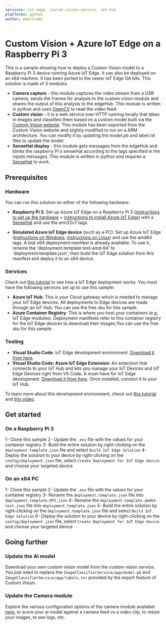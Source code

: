 ```yaml
---
services: iot-edge, custom-vision-service, iot-hub
platforms: python
author: ebertrams
---
```


# Custom Vision + Azure IoT Edge on a Raspberry Pi 3

This is a sample showing how to deploy a Custom Vision model to a Raspberry Pi 3 device running Azure IoT Edge.  It can also be deployed on an x64 machine. It has been ported to the newer IoT Edge GA bits. This solution is made of 3 modules:

- **Camera capture** - this module captures the video stream from a USB camera, sends the frames for analysis to the custom vision module and shares the output of this analysis to the edgeHub. This module is written in python and uses [OpenCV](https://opencv.org/) to read the video feed.
- **Custom vision** - it is a web service over HTTP running locally that takes in images and classifies them based on a custom model built via the [Custom Vision website](https://azure.microsoft.com/en-us/services/cognitive-services/custom-vision-service/). This module has been exported from the Custom Vision website and slightly modified to run on a ARM architecture. You can modify it by updating the model.pb and label.txt files to update the model.
- **SenseHat display** - this module gets messages from the edgeHub and blinks the raspberry Pi's senseHat according to the tags specified in the inputs messages. This module is written in python and requires a [SenseHat](https://www.raspberrypi.org/products/sense-hat/) to work.

## Prerequisites

### Hardware
You can run this solution on either of the following hardware:

- **Raspberry Pi 3**: Set up Azure IoT Edge on a Raspberry Pi 3 ([instructions to set up the hardware](https://blog.jongallant.com/2017/11/raspberrypi-setup/) + [instructions to install Azure IoT Edge](https://docs.microsoft.com/en-us/azure/iot-edge/how-to-install-iot-edge-linux-arm)) with a [SenseHat](https://www.raspberrypi.org/products/sense-hat/) and use the arm32v7 tags.

- **Simulated Azure IoT Edge device** (such as a PC): Set up Azure IoT Edge ([instructions on Windows](https://docs.microsoft.com/en-us/azure/iot-edge/how-to-install-iot-edge-windows-with-linux), [instructions on Linux](https://docs.microsoft.com/en-us/azure/iot-edge/how-to-install-iot-edge-linux)) and use the amd64 tags. A test x64 deployment manifest is already available. To use it, rename the 'deployment.template.test-amd-64' to 'deployment.template.json', then build the IoT Edge solution from this manifest and deploy it to an x64 device.
 
### Services
Check out [this tutorial](https://docs.microsoft.com/en-us/azure/iot-edge/module-deployment-monitoring) to see how a IoT Edge deployment works. You must have the following services set up to use this sample:
- **Azure IoT Hub**: This is your Cloud gateway which is needed to manage your IoT Edge devices. All deployments to Edge devices are made through an IoT Hub. You can use the free sku for this sample.
- **Azure Container Registry**: This is where you host your containers (e.g. IoT Edge modules). Deployment manifests refer to this container registry for the IoT Edge devices to download their images.You can use the free sku for this sample.



### Tooling
- **Visual Studio Code**: IoT Edge development environment. [Download it from here](https://code.visualstudio.com/).
- **Visual Studio Code: Azure IoT Edge Extension**: An extension that connects to your IoT Hub and lets you manage your IoT Devices and IoT Edge Devices right from VS Code. A must-have for IoT Edge development. [Download it from here](https://marketplace.visualstudio.com/items?itemName=vsciot-vscode.azure-iot-edge). Once installed, connect it to your IoT Hub.

To learn more about this development environment, check out [this tutorial](https://docs.microsoft.com/en-us/azure/iot-edge/how-to-deploy-modules-vscode) and [this video](https://channel9.msdn.com/Shows/Internet-of-Things-Show/Azure-IoT-Edge-extension-for-Visual-Studio-Code).

## Get started
### On a Raspberry Pi 3
1- Clone this sample
2- Update the `.env` file with the values for your container registry
3- Build the entire solution by right-clicking on the `deployment.template.json` file and select `Build IoT Edge Solution`
4- Deploy the solution to your device by right-clicking on the `config/deployment.json` file, select `Create Deployment for IoT Edge device` and choose your targeted device

### On an x64 PC
1- Clone this sample
2- Update the `.env` file with the values for your container registry
3- Rename the `deployment.template.json` file into `deployment.template.RPI.json`
4- Rename the `deployment.template.amd64-test.json` file into `deployment.template.json`
5- Build the entire solution by right-clicking on the `deployment.template.json` file and select `Build IoT Edge Solution`
6- Deploy the solution to your device by right-clicking on the `config/deployment.json` file, select `Create Deployment for IoT Edge device` and choose your targeted device

## Going further
### Update the AI model
Download your own custom vision model from the custom vision service. You just need to replace the `ImageClassifierService/app/model.pb` and `ImageClassifierService/app/labels.txt` provided by the export feature of Custom Vision. 
### Update the Camera module
Explore the various configuration options of the camera module availabel [here](https://github.com/Azure-Samples/Custom-vision-service-iot-edge-raspberry-pi/tree/master/modules/CameraCapture), to score your ai model against a camera feed vs a video clip, to resize your images, to see logs, etc.